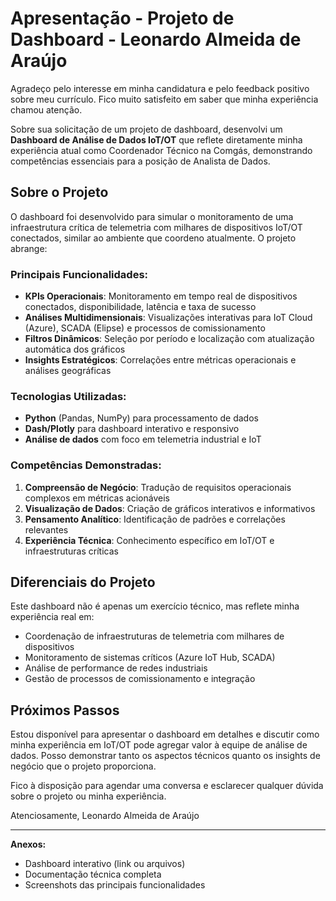 # Apresentação - Projeto de Dashboard - Leonardo Almeida de Araújo

Agradeço pelo interesse em minha candidatura e pelo feedback positivo sobre meu currículo. Fico muito satisfeito em saber que minha experiência chamou atenção.

Sobre sua solicitação de um projeto de dashboard, desenvolvi um **Dashboard de Análise de Dados IoT/OT** que reflete diretamente minha experiência atual como Coordenador Técnico na Comgás, demonstrando competências essenciais para a posição de Analista de Dados.

## Sobre o Projeto

O dashboard foi desenvolvido para simular o monitoramento de uma infraestrutura crítica de telemetria com milhares de dispositivos IoT/OT conectados, similar ao ambiente que coordeno atualmente. O projeto abrange:

### Principais Funcionalidades:
- **KPIs Operacionais**: Monitoramento em tempo real de dispositivos conectados, disponibilidade, latência e taxa de sucesso
- **Análises Multidimensionais**: Visualizações interativas para IoT Cloud (Azure), SCADA (Elipse) e processos de comissionamento
- **Filtros Dinâmicos**: Seleção por período e localização com atualização automática dos gráficos
- **Insights Estratégicos**: Correlações entre métricas operacionais e análises geográficas

### Tecnologias Utilizadas:
- **Python** (Pandas, NumPy) para processamento de dados
- **Dash/Plotly** para dashboard interativo e responsivo
- **Análise de dados** com foco em telemetria industrial e IoT

### Competências Demonstradas:
1. **Compreensão de Negócio**: Tradução de requisitos operacionais complexos em métricas acionáveis
2. **Visualização de Dados**: Criação de gráficos interativos e informativos
3. **Pensamento Analítico**: Identificação de padrões e correlações relevantes
4. **Experiência Técnica**: Conhecimento específico em IoT/OT e infraestruturas críticas

## Diferenciais do Projeto

Este dashboard não é apenas um exercício técnico, mas reflete minha experiência real em:
- Coordenação de infraestruturas de telemetria com milhares de dispositivos
- Monitoramento de sistemas críticos (Azure IoT Hub, SCADA)
- Análise de performance de redes industriais
- Gestão de processos de comissionamento e integração

## Próximos Passos

Estou disponível para apresentar o dashboard em detalhes e discutir como minha experiência em IoT/OT pode agregar valor à equipe de análise de dados. Posso demonstrar tanto os aspectos técnicos quanto os insights de negócio que o projeto proporciona.

Fico à disposição para agendar uma conversa e esclarecer qualquer dúvida sobre o projeto ou minha experiência.

Atenciosamente,
Leonardo Almeida de Araújo

---

**Anexos:**
- Dashboard interativo (link ou arquivos)
- Documentação técnica completa
- Screenshots das principais funcionalidades

